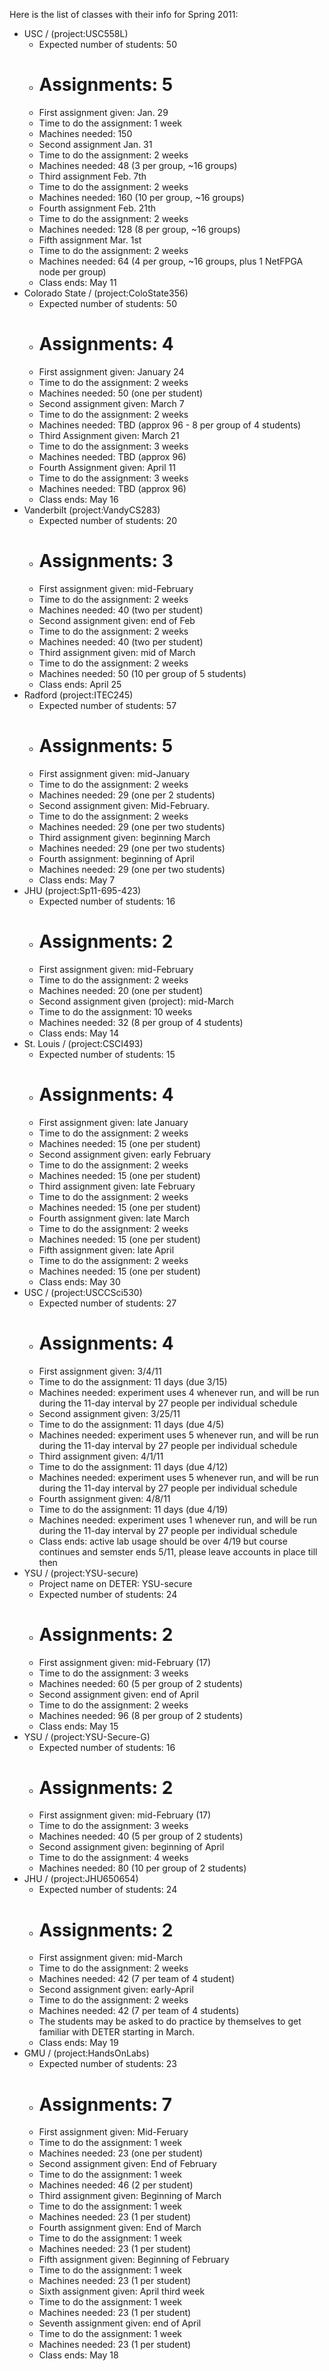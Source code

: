 Here is the list of classes with their info for Spring 2011:

* USC / (project:USC558L)
  * Expected number of students: 50
  * # Assignments: 5	
  * First assignment given: Jan. 29
  * Time to do the assignment: 1 week
  * Machines needed: 150
  * Second assignment Jan. 31
  * Time to do the assignment: 2 weeks
  * Machines needed: 48 (3 per group, ~16 groups)
  * Third assignment Feb. 7th
  * Time to do the assignment: 2 weeks
  * Machines needed: 160 (10 per group, ~16 groups)
  * Fourth assignment Feb. 21th
  * Time to do the assignment: 2 weeks
  * Machines needed: 128 (8 per group, ~16 groups)
  * Fifth assignment Mar. 1st
  * Time to do the assignment: 2 weeks
  * Machines needed: 64 (4 per group, ~16 groups, plus 1 NetFPGA node per group)
  * Class ends: May 11
* Colorado State / (project:ColoState356)
  * Expected number of students: 50
  * # Assignments: 4
  * First assignment given: January 24
  * Time to do the assignment: 2 weeks
  * Machines needed: 50 (one per student)
  * Second assignment given: March 7
  * Time to do the assignment: 2 weeks
  * Machines needed: TBD (approx 96 - 8 per group of 4 students)
  * Third Assignment given: March 21
  * Time to do the assignment: 3 weeks
  * Machines needed: TBD (approx 96)
  * Fourth Assignment given: April 11
  * Time to do the assignment: 3 weeks
  * Machines needed: TBD (approx 96)
  * Class ends: May 16
* Vanderbilt (project:VandyCS283)
  * Expected number of students: 20
  * # Assignments: 3
  * First assignment given: mid-February
  * Time to do the assignment: 2 weeks 
  * Machines needed: 40 (two per student)
  * Second assignment given: end of Feb
  * Time to do the assignment: 2 weeks
  * Machines needed: 40 (two per student)
  * Third assignment given: mid of March
  * Time to do the assignment: 2 weeks
  * Machines needed: 50 (10  per group of 5 students)
  * Class ends: April 25
* Radford (project:ITEC245)
  * Expected number of students: 57
  * # Assignments: 5
  * First assignment given: mid-January
  * Time to do the assignment: 2 weeks
  * Machines needed: 29 (one per 2 students)
  * Second assignment given: Mid-February.
  * Time to do the assignment: 2 weeks
  * Machines needed: 29 (one per two students)
  * Third assignment given: beginning March
  * Machines needed: 29 (one per two students)
  * Fourth assignment: beginning of April
  * Machines needed: 29 (one per two students)
  * Class ends: May 7
* JHU (project:Sp11-695-423)
  * Expected number of students: 16
  * # Assignments: 2
  * First assignment given: mid-February
  * Time to do the assignment: 2 weeks
  * Machines needed: 20 (one per student)
  * Second assignment given (project): mid-March
  * Time to do the assignment: 10 weeks
  * Machines needed: 32 (8 per group of 4 students)
  * Class ends: May 14
* St. Louis / (project:CSCI493)
  * Expected number of students: 15
  * # Assignments: 4
  * First assignment given: late January
  * Time to do the assignment: 2 weeks
  * Machines needed: 15 (one per student)
  * Second assignment given: early February
  * Time to do the assignment: 2 weeks
  * Machines needed: 15 (one per student)
  * Third assignment given: late February
  * Time to do the assignment: 2 weeks
  * Machines needed: 15 (one per student)
  * Fourth assignment given: late March
  * Time to do the assignment: 2 weeks
  * Machines needed: 15 (one per student)
  * Fifth assignment given: late April
  * Time to do the assignment: 2 weeks
  * Machines needed: 15 (one per student)
  * Class ends: May 30
* USC / (project:USCCSci530)
  * Expected number of students: 27
  * # Assignments: 4
  * First assignment given: 3/4/11
  * Time to do the assignment: 11 days (due 3/15)
  * Machines needed: experiment uses 4 whenever run, and will be run
  during the 11-day interval by 27 people per individual schedule
  * Second assignment given: 3/25/11
  * Time to do the assignment: 11 days (due 4/5)
  * Machines needed: experiment uses 5 whenever run, and will be run
  during the 11-day interval by 27 people per individual schedule
  * Third assignment given: 4/1/11
  * Time to do the assignment: 11 days (due 4/12)
  * Machines needed: experiment uses 5 whenever run, and will be run
  during the 11-day interval by 27 people per individual schedule
  * Fourth assignment given: 4/8/11
  * Time to do the assignment: 11 days (due 4/19)
  * Machines needed: experiment uses 1 whenever run, and will be run
  during the 11-day interval by 27 people per individual schedule
  * Class ends: active lab usage should be over 4/19 but course continues and semster ends 5/11, please leave accounts in place till then
* YSU / (project:YSU-secure)
  * Project name on DETER: YSU-secure
  * Expected number of students: 24
  * # Assignments: 2
  * First assignment given: mid-February (17)
  * Time to do the assignment: 3 weeks
  * Machines needed: 60 (5 per group of 2 students)
  * Second assignment given: end of April
  * Time to do the assignment: 2 weeks
  * Machines needed: 96 (8 per group of 2 students)
  * Class ends: May 15
* YSU / (project:YSU-Secure-G)
  * Expected number of students: 16
  * # Assignments: 2
  * First assignment given: mid-February (17)
  * Time to do the assignment: 3 weeks
  * Machines needed: 40 (5 per group of 2 students)
  * Second assignment given: beginning of April
  * Time to do the assignment: 4 weeks
  * Machines needed: 80 (10 per group of 2 students)
* JHU / (project:JHU650654)
  * Expected number of students: 24
  * # Assignments: 2
  * First assignment given: mid-March
  * Time to do the assignment: 2 weeks
  * Machines needed: 42 (7 per team of 4 student)
  * Second assignment given: early-April
  * Time to do the assignment: 2 weeks
  * Machines needed: 42 (7 per team of 4 students)
  * The students may be asked to do practice by themselves to get familiar with DETER starting in March.
  * Class ends: May 19
* GMU / (project:HandsOnLabs)
  * Expected number of students: 23
  * # Assignments: 7
  * First assignment given: Mid-Feruary
  * Time to do the assignment: 1 week
  * Machines needed: 23 (one per student)
  * Second assignment given: End of February
  * Time to do the assignment: 1 week
  * Machines needed: 46 (2 per student)
  * Third assignment given: Beginning of March
  * Time to do the assignment: 1 week
  * Machines needed: 23 (1 per student)
  * Fourth assignment given: End of March
  * Time to do the assignment: 1 week
  * Machines needed: 23 (1 per student) 
  * Fifth assignment given: Beginning of February
  * Time to do the assignment: 1 week
  * Machines needed: 23 (1 per student)
  * Sixth assignment given: April third week
  * Time to do the assignment: 1 week
  * Machines needed: 23 (1 per student)
  * Seventh assignment given: end of April
  * Time to do the assignment: 1 week
  * Machines needed: 23 (1 per student)
  * Class ends: May 18

